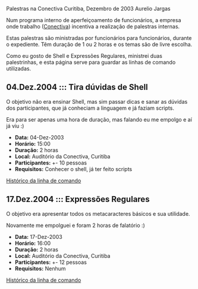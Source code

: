 Palestras na Conectiva
Curitiba, Dezembro de 2003
Aurelio Jargas

Num programa interno de aperfeiçoamento de funcionários, a
empresa onde trabalho ([Conectiva](http://www.conectiva.com.br))
incentiva a realização de palestras internas.

Estas palestras são ministradas por funcionários para
funcionários, durante o expediente. Têm duração de 1 ou 2
horas e os temas são de livre escolha.

Como eu gosto de Shell e Expressões Regulares, ministrei duas
palestrinhas, e esta página serve para guardar as linhas de
comando utilizadas.

## 04.Dez.2004 ::: Tira dúvidas de Shell 

O objetivo não era ensinar Shell, mas sim passar dicas e sanar as
dúvidas dos participantes, que já conheciam a linguagem e já faziam
scripts.

Era para ser apenas uma hora de duração, mas falando eu me empolgo e
aí já viu :)

 * **Data:** 04-Dez-2003
 * **Horário:** 15:00
 * **Duração:** 2 horas
 * **Local:** Auditório da Conectiva, Curitiba
 * **Participantes:** +- 10 pessoas
 * **Requisitos:** Conhecer o shell, já ter feito scripts

[Histórico da linha de comando](conectiva-shell-prompt.html)

## 17.Dez.2004 ::: Expressões Regulares 

O objetivo era apresentar todos os metacaracteres básicos e sua utilidade.

Novamente me empolguei e foram 2 horas de falatório :)

 * **Data:** 17-Dez-2003
 * **Horário:** 16:00
 * **Duração:** 2 horas
 * **Local:** Auditório da Conectiva, Curitiba
 * **Participantes:** +- 12 pessoas
 * **Requisitos:** Nenhum

[Histórico da linha de comando](conectiva-er-prompt.html)
